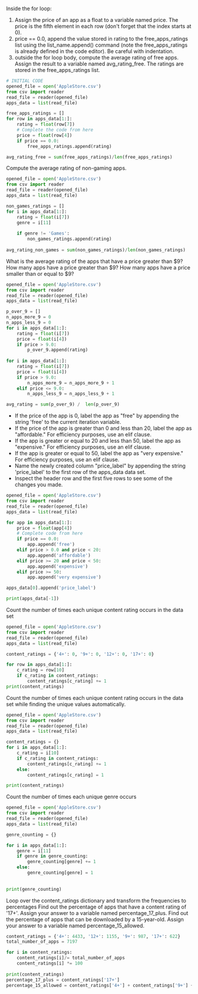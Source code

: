 Inside the for loop:
1. Assign the price of an app as a float to a variable named price. The price is the fifth element in each row (don't forget that the index starts at 0).
2. price == 0.0, append the value stored in rating to the free_apps_ratings list using the list_name.append() command (note the free_apps_ratings is already defined in the code editor). Be careful with indentation.
3. outside the for loop body, compute the average rating of free apps. Assign the result to a variable named avg_rating_free. The ratings are stored in the free_apps_ratings list.

```python
# INITIAL CODE
opened_file = open('AppleStore.csv')
from csv import reader
read_file = reader(opened_file)
apps_data = list(read_file)

free_apps_ratings = []
for row in apps_data[1:]:
    rating = float(row[7])
    # Complete the code from here
    price = float(row[4])
    if price == 0.0:
        free_apps_ratings.append(rating)

avg_rating_free = sum(free_apps_ratings)/len(free_apps_ratings)
```

Compute the average rating of non-gaming apps.

```python
opened_file = open('AppleStore.csv')
from csv import reader
read_file = reader(opened_file)
apps_data = list(read_file)

non_games_ratings = []
for i in apps_data[1:]:
    rating = float(i[7])
    genre = i[11]
    
    if genre != 'Games':
        non_games_ratings.append(rating)
        
avg_rating_non_games = sum(non_games_ratings)/len(non_games_ratings)
```

What is the average rating of the apps that have a price greater than $9?
How many apps have a price greater than $9?
How many apps have a price smaller than or equal to $9?

```python
opened_file = open('AppleStore.csv')
from csv import reader
read_file = reader(opened_file)
apps_data = list(read_file)

p_over_9 = []
n_apps_more_9 = 0
n_apps_less_9 = 0
for i in apps_data[1:]:
    rating = float(i[7])
    price = float(i[4])
    if price > 9.0:
        p_over_9.append(rating)
        
for i in apps_data[1:]:
    rating = float(i[7])
    price = float(i[4])
    if price > 9.0:
        n_apps_more_9 = n_apps_more_9 + 1
    elif price <= 9.0:
        n_apps_less_9 = n_apps_less_9 + 1

avg_rating = sum(p_over_9) /  len(p_over_9)
```

* If the price of the app is 0, label the app as "free" by appending the string 'free' to the current iteration variable.
* If the price of the app is greater than 0 and less than 20, label the app as "affordable." For efficiency purposes, use an elif clause.
* If the app is greater or equal to 20 and less than 50, label the app as "expensive." For efficiency purposes, use an elif clause.
* If the app is greater or equal to 50, label the app as "very expensive." For efficiency purposes, use an elif clause.
* Name the newly created column "price_label" by appending the string 'price_label' to the first row of the apps_data data set.
* Inspect the header row and the first five rows to see some of the changes you made.

``` python
opened_file = open('AppleStore.csv')
from csv import reader
read_file = reader(opened_file)
apps_data = list(read_file)

for app in apps_data[1:]:
    price = float(app[4])
    # Complete code from here
    if price == 0.0:
        app.append('free')
    elif price > 0.0 and price < 20:
        app.append('affordable')
    elif price >= 20 and price < 50:
        app.append('expensive')
    elif price >= 50:
        app.append('very expensive')

apps_data[0].append('price_label')

print(apps_data[-1])
```
Count the number of times each unique content rating occurs in the data set
```python
opened_file = open('AppleStore.csv')
from csv import reader
read_file = reader(opened_file)
apps_data = list(read_file)

content_ratings = {'4+': 0, '9+': 0, '12+': 0, '17+': 0}

for row in apps_data[1:]:
    c_rating = row[10]
    if c_rating in content_ratings:
        content_ratings[c_rating] += 1
print(content_ratings)
```

Count the number of times each unique content rating occurs in the data set while finding the unique values automatically.

```python
opened_file = open('AppleStore.csv')
from csv import reader
read_file = reader(opened_file)
apps_data = list(read_file)

content_ratings = {}
for i in apps_data[1:]:
    c_rating = i[10]
    if c_rating in content_ratings:
        content_ratings[c_rating] += 1
    else:
        content_ratings[c_rating] = 1

print(content_ratings)
```
Count the number of times each unique genre occurs
```python
opened_file = open('AppleStore.csv')
from csv import reader
read_file = reader(opened_file)
apps_data = list(read_file)

genre_counting = {}

for i in apps_data[1:]:
    genre = i[11]
    if genre in genre_counting:
        genre_counting[genre] += 1
    else:
        genre_counting[genre] = 1
        
        
print(genre_counting)
```
Loop over the content_ratings dictionary and transform the frequencies to percentages
Find out the percentage of apps that have a content rating of '17+'. Assign your answer to a variable named percentage_17_plus.
Find out the percentage of apps that can be downloaded by a 15-year-old. Assign your answer to a variable named percentage_15_allowed.
```python
content_ratings = {'4+': 4433, '12+': 1155, '9+': 987, '17+': 622}
total_number_of_apps = 7197

for i in content_ratings:
    content_ratings[i]/= total_number_of_apps
    content_ratings[i] *= 100
    
print(content_ratings)
percentage_17_plus = content_ratings['17+']
percentage_15_allowed = content_ratings['4+'] + content_ratings['9+'] + content_ratings['12+']
```


